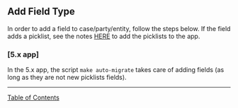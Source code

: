 ## Add Field Type

In order to add a field to case/party/entity, follow the steps below. If the field adds a picklist, see the notes [HERE](./change_field_type.md) to add the picklists to the app.

### [5.x app]
In the 5.x app, the script `make auto-migrate` takes care of adding fields (as long as they are not new picklists fields).


***
[Table of Contents](../README.md)

